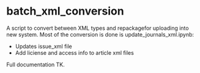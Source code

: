 # batch_xml_conversion

A script to convert between XML types and repackagefor uploading into new system. Most of the conversion is done is update_journals_xml.ipynb:
- Updates issue_xml file
- Add liciense and access info to article xml files

Full documentation TK.
 
